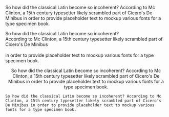 So how did the classical Latin become so incoherent? According to Mc Clinton, a 15th century typesetter likely scrambled part of Cicero's De Minibus in order to provide placeholder text to mockup various fonts for a type specimen book.

So how did the classical Latin become so incoherent?<br> According to Mc Clinton, a 15th century typesetter likely scrambled part of Cicero's De Minibus<br></br> in order to provide placeholder text to mockup various fonts for a type specimen book.

<p align = 'center'>So how did the classical Latin become so incoherent? According to Mc Clinton, a 15th century typesetter likely scrambled part of Cicero's De Minibus in order to provide placeholder text to mockup various fonts for a type specimen book.</p>

    So how did the classical Latin become so incoherent? According to Mc Clinton, a 15th century typesetter likely scrambled part of Cicero's De Minibus in order to provide placeholder text to mockup various fonts for a type specimen book.

